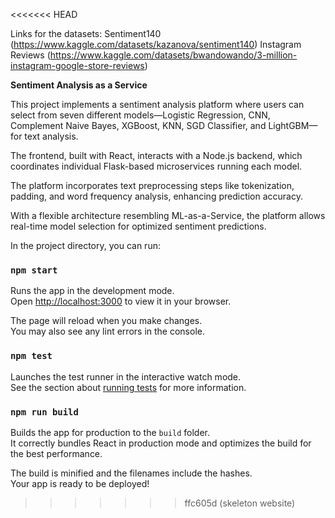 <<<<<<< HEAD

Links for the datasets: 
Sentiment140 (https://www.kaggle.com/datasets/kazanova/sentiment140)
Instagram Reviews (https://www.kaggle.com/datasets/bwandowando/3-million-instagram-google-store-reviews)

**Sentiment Analysis as a Service**

This project implements a sentiment analysis platform where users can select from seven different models—Logistic Regression, CNN, Complement Naive Bayes, XGBoost, KNN, SGD Classifier, and LightGBM—for text analysis. 

The frontend, built with React, interacts with a Node.js backend, which coordinates individual Flask-based microservices running each model. 

The platform incorporates text preprocessing steps like tokenization, padding, and word frequency analysis, enhancing prediction accuracy. 

With a flexible architecture resembling ML-as-a-Service, the platform allows real-time model selection for optimized sentiment predictions.

In the project directory, you can run:
### `npm start`
Runs the app in the development mode.\
Open [http://localhost:3000](http://localhost:3000) to view it in your browser.

The page will reload when you make changes.\
You may also see any lint errors in the console.

### `npm test`
Launches the test runner in the interactive watch mode.\
See the section about [running tests](https://facebook.github.io/create-react-app/docs/running-tests) for more information.

### `npm run build`
Builds the app for production to the `build` folder.\
It correctly bundles React in production mode and optimizes the build for the best performance.

The build is minified and the filenames include the hashes.\
Your app is ready to be deployed!






>>>>>>> ffc605d (skeleton website)
